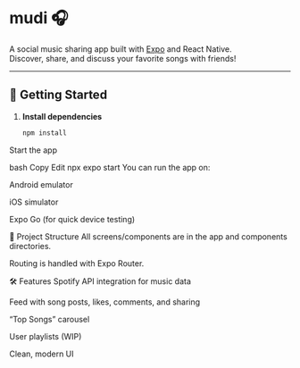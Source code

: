 # mudi 🎧

A social music sharing app built with [Expo](https://expo.dev) and React Native.  
Discover, share, and discuss your favorite songs with friends!

---

## 🚀 Getting Started

1. **Install dependencies**

   ```bash
   npm install
Start the app

bash
Copy
Edit
npx expo start
You can run the app on:

Android emulator

iOS simulator

Expo Go (for quick device testing)

📂 Project Structure
All screens/components are in the app and components directories.

Routing is handled with Expo Router.

🛠 Features
Spotify API integration for music data

Feed with song posts, likes, comments, and sharing

“Top Songs” carousel

User playlists (WIP)

Clean, modern UI

